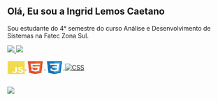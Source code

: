 ## Olá, Eu sou a Ingrid Lemos Caetano

Sou estudante do 4° semestre do curso Análise e Desenvolvimento de Sistemas na Fatec Zona Sul.

 <div>
   <a href="https://github.com/ingridlemoscaetano">
   <img height="180em" src="https://github-readme-stats.vercel.app/api?username=ingridlemoscaetano&show_icons=true&theme=tokyonight&include_all_commits=true&count_private=true"/>
   <img height="180em" src="https://github-readme-stats.vercel.app/api/top-langs/?username=ingridlemoscaetano&layout=compact&langs_count=6&theme=tokyonight"/>
</div>
    
<div style="display: inline_block"><br>
  <img align="center" alt="Js" height="30" width="40" src="https://raw.githubusercontent.com/devicons/devicon/master/icons/javascript/javascript-plain.svg">
  <img align="center" alt="HTML" height="30" width="40" src="https://raw.githubusercontent.com/devicons/devicon/master/icons/html5/html5-original.svg">
  <img align="center" alt="CSS" height="30" width="40" src="https://raw.githubusercontent.com/devicons/devicon/master/icons/css3/css3-original.svg">
  <img align="center" alt="CSS" height="30" width="40" src="https://cdn.jsdelivr.net/gh/devicons/devicon/icons/c/c-original.svg" />
</div>
 
##
 
 
<div> 
  
  <a href="https://www.linkedin.com/in/ingrid-lemos-caetano" target="_blank"><img src="https://img.shields.io/badge/-LinkedIn-%230077B5?style=for-the-badge&logo=linkedin&logoColor=white" target="_blank"></a>
</div>
